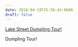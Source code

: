 ```yaml
---
date: 2018-04-19T15:58:43-0600
draft: false
---
```


[Lake Street Dumpling Tour!](https://www.eventbrite.com/e/lake-street-dumpling-tour-tickets-44917317907?aff=efbeventtix)

Dumpling Tour!

